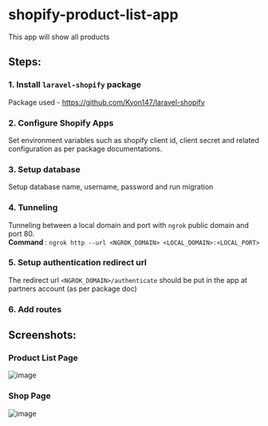# shopify-product-list-app
This app will show all products

## Steps:
### 1. Install `laravel-shopify` package
Package used - https://github.com/Kyon147/laravel-shopify
### 2. Configure Shopify Apps
Set environment variables such as shopify client id, client secret and related configuration as per package documentations.
### 3. Setup database
Setup database name, username, password and run migration
### 4. Tunneling
Tunneling between a local domain and port with `ngrok` public domain and port 80.<br>
<b> Command </b> : `ngrok http --url <NGROK_DOMAIN> <LOCAL_DOMAIN>:<LOCAL_PORT>`
### 5. Setup authentication redirect url
The redirect url `<NGROK_DOMAIN>/authenticate` should be put in the app at partners account (as per package doc)
### 6. Add routes

## Screenshots:
### Product List Page<br>
![image](https://github.com/user-attachments/assets/09215653-4c9d-4fe0-95c5-78dbb2fd87b3)
### Shop Page<br>
![image](https://github.com/user-attachments/assets/7182aa53-60eb-4eac-b5d7-bd98c64f48ef)




